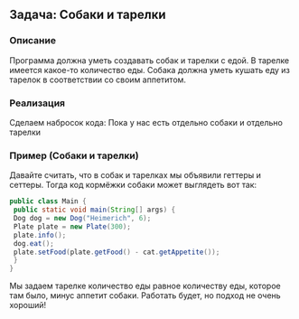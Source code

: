 ## Задача: Собаки и тарелки

### Описание
Программа 
должна уметь создавать собак и 
тарелки с едой. В тарелке имеется 
какое-то количество еды. Собака должна 
уметь кушать еду из тарелок в 
соответствии со своим аппетитом.

### Реализация
Сделаем набросок кода:
Пока у нас есть отдельно собаки и 
отдельно тарелки

### Пример (Собаки и тарелки)
Давайте считать, что в cобак и тарелках мы объявили геттеры и сеттеры.
Тогда код кормёжки собаки может выглядеть вот так:

```java
public class Main {
 public static void main(String[] args) {
 Dog dog = new Dog("Heimerich", 6);
 Plate plate = new Plate(300);
 plate.info();
 dog.eat();
 plate.setFood(plate.getFood() - cat.getAppetite());
 }
}
```

Мы задаем тарелке количество еды равное количеству еды, которое там было, 
минус аппетит собаки. Работать будет, но подход не очень хороший!
